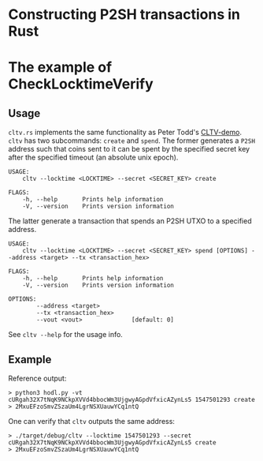 Constructing P2SH transactions in Rust
======================================

# The example of CheckLocktimeVerify


## Usage

`cltv.rs` implements the same functionality as Peter Todd's [CLTV-demo](https://github.com/bl4ck5un/checklocktimeverify-demos). `cltv` has two subcommands: `create` and `spend`. The former generates a `P2SH` address such that coins sent to it can be spent by the specified secret key after the specified timeout (an absolute unix epoch).

```
USAGE:
    cltv --locktime <LOCKTIME> --secret <SECRET_KEY> create

FLAGS:
    -h, --help       Prints help information
    -V, --version    Prints version information
```

The latter generate a transaction that spends an P2SH UTXO to a specified address.

```
USAGE:
    cltv --locktime <LOCKTIME> --secret <SECRET_KEY> spend [OPTIONS] --address <target> --tx <transaction_hex>

FLAGS:
    -h, --help       Prints help information
    -V, --version    Prints version information

OPTIONS:
        --address <target>
        --tx <transaction_hex>
        --vout <vout>              [default: 0]
```

See `cltv --help` for the usage info.

## Example

Reference output:

```
> python3 hodl.py -vt cURgah32X7tNqK9NCkpXVVd4bbocWm3UjgwyAGpdVfxicAZynLs5 1547501293 create
> 2MxuEFzoSmvZSzaUm4LgrNSXUauwYCq1ntQ
```

One can verify that `cltv` outputs the same address:

```
> ./target/debug/cltv --locktime 1547501293 --secret cURgah32X7tNqK9NCkpXVVd4bbocWm3UjgwyAGpdVfxicAZynLs5 create
> 2MxuEFzoSmvZSzaUm4LgrNSXUauwYCq1ntQ
```
